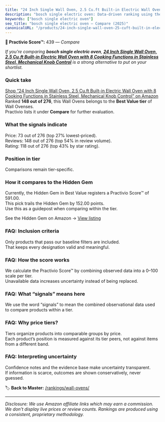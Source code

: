 ```yaml
---
title: "24 Inch Single Wall Oven, 2.5 Cu.ft Built-in Electric Wall Oven with 8 Cooking Functions in Stainless Steel, Mechanical Knob Control"
description: "bosch single electric oven: Data-driven ranking using the Practivio Score™. Positioned by quality, value, demand, findability, momentum."
keywords: ["bosch single electric oven"]
seo_title: "bosch single electric oven — Compare (2025)"
canonicalURL: "/products/24-inch-single-wall-oven-25-cuft-built-in-electric-wall-oven-with-8-cooking-functions-in-stainless-steel-mechanical-knob-control-B0F65VVNSR/"
---
```


**🛒 Practivio Score™:** 439 — _Compare_


*If you're comparing **bosch single electric oven**, **[24 Inch Single Wall Oven, 2.5 Cu.ft Built-in Electric Wall Oven with 8 Cooking Functions in Stainless Steel, Mechanical Knob Control](https://www.amazon.com/dp/B0F65VVNSR?tag=practivio-20)** is a strong alternative to put on your shortlist.*
### Quick take
[Shop “24 Inch Single Wall Oven, 2.5 Cu.ft Built-in Electric Wall Oven with 8 Cooking Functions in Stainless Steel, Mechanical Knob Control” on Amazon](https://www.amazon.com/dp/B0F65VVNSR?tag=practivio-20)
Ranked **148 out of 276**, this Wall Ovens belongs to the **Best Value tier** of Wall Ovenses.  
Practivio lists it under **Compare** for further evaluation.

### What the signals indicate
Price: 73 out of 276 (top 27% lowest-priced).  
Reviews: 148 out of 276 (top 54% in review volume).  
Rating: 118 out of 276 (top 43% by star rating).  

### Position in tier
Comparisons remain tier-specific.

### How it compares to the Hidden Gem
Currently, the Hidden Gem in Best Value registers a Practivio Score™ of 591.00.  
This pick trails the Hidden Gem by 152.00 points.  
Use this as a guidepost when comparing within the tier.  

See the Hidden Gem on Amazon → [View listing](https://www.amazon.com/dp/B0D1CXL52G?tag=practivio-20)

### FAQ: Inclusion criteria
Only products that pass our baseline filters are included.  
That keeps every designation valid and meaningful.

### FAQ: How the score works
We calculate the Practivio Score™ by combining observed data into a 0–100 scale per tier.  
Unavailable data increases uncertainty instead of being replaced.

### FAQ: What “signals” means here
We use the word “signals” to mean the combined observational data used to compare products within a tier.

### FAQ: Why price tiers?
Tiers organize products into comparable groups by price.  
Each product’s position is measured against its tier peers, not against items from a different band.

### FAQ: Interpreting uncertainty
Confidence notes and the evidence base make uncertainty transparent.  
If information is scarce, outcomes are shown conservatively, never guessed.

<!-- Missing template for Compare/CompareWithinPriceClass -->


🏷️ **Back to Master:** [/rankings/wall-ovens/](/rankings/wall-ovens/)

---
_Disclosure: We use Amazon affiliate links which may earn a commission. We don’t display live prices or review counts. Rankings are produced using a consistent, proprietary methodology._
